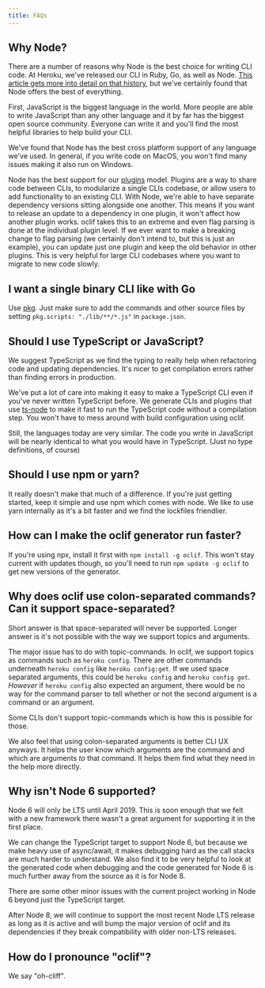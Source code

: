 ```yaml
---
title: FAQs
---
```


## Why Node?

There are a number of reasons why Node is the best choice for writing CLI code. At Heroku, we've released our CLI in Ruby, Go, as well as Node. [This article gets more into detail on that history](https://blog.heroku.com/evolution-of-heroku-cli-2008-2017), but we've certainly found that Node offers the best of everything.

First, JavaScript is the biggest language in the world. More people are able to write JavaScript than any other language and it by far has the biggest open source community. Everyone can write it and you'll find the most helpful libraries to help build your CLI.

We've found that Node has the best cross platform support of any language we've used. In general, if you write code on MacOS, you won't find many issues making it also run on Windows.

Node has the best support for our [plugins](plugins.md) model. Plugins are a way to share code between CLIs, to modularize a single CLIs codebase, or allow users to add functionality to an existing CLI. With Node, we're able to have separate dependency versions sitting alongside one another. This means if you want to release an update to a dependency in one plugin, it won't affect how another plugin works. oclif takes this to an extreme and even flag parsing is done at the individual plugin level. If we ever want to make a breaking change to flag parsing (we certainly don't intend to, but this is just an example), you can update just one plugin and keep the old behavior in other plugins. This is very helpful for large CLI codebases where you want to migrate to new code slowly.

## I want a single binary CLI like with Go

Use [pkg](https://github.com/zeit/pkg). Just make sure to add the commands and other source files by setting `pkg.scripts: "./lib/**/*.js"` in `package.json`.

## Should I use TypeScript or JavaScript?

We suggest TypeScript as we find the typing to really help when refactoring code and updating dependencies. It's nicer to get compilation errors rather than finding errors in production.

We've put a lot of care into making it easy to make a TypeScript CLI even if you've never written TypeScript before. We generate CLIs and plugins that use [ts-node](https://github.com/TypeStrong/ts-node) to make it fast to run the TypeScript code without a compilation step. You won't have to mess around with build configuration using oclif.

Still, the languages today are very similar. The code you write in JavaScript will be nearly identical to what you would have in TypeScript. (Just no type definitions, of course)

## Should I use npm or yarn?

It really doesn't make that much of a difference. If you're just getting started, keep it simple and use npm which comes with node. We like to use yarn internally as it's a bit faster and we find the lockfiles friendlier.

## How can I make the oclif generator run faster?

If you're using npx, install it first with `npm install -g oclif`. This won't stay current with updates though, so you'll need to run `npm update -g oclif` to get new versions of the generator.

## Why does oclif use colon-separated commands? Can it support space-separated?

Short answer is that space-separated will never be supported. Longer answer is it's not possible with the way we support topics and arguments.

The major issue has to do with topic-commands. In oclif, we support topics as commands such as `heroku config`. There are other commands underneath `heroku config` like `heroku config:get`. If we used space separated arguments, this could be `heroku config` and `heroku config get`. _However_ if `heroku config` also expected an argument, there would be no way for the command parser to tell whether or not the second argument is a command or an argument.

Some CLIs don't support topic-commands which is how this is possible for those.

We also feel that using colon-separated arguments is better CLI UX anyways. It helps the user know which arguments are the command and which are arguments *to* that command. It helps them find what they need in the help more directly.

## Why isn't Node 6 supported?

Node 6 will only be LTS until April 2019. This is soon enough that we felt with a new framework there wasn't a great argument for supporting it in the first place.

We can change the TypeScript target to support Node 6, but because we make heavy use of async/await, it makes debugging hard as the call stacks are much harder to understand. We also find it to be very helpful to look at the generated code when debugging and the code generated for Node 6 is much further away from the source as it is for Node 8.

There are some other minor issues with the current project working in Node 6 beyond just the TypeScript target.

After Node 8, we will continue to support the most recent Node LTS release as long as it is active and will bump the major version of oclif and its dependencies if they break compatibility with older non-LTS releases.

## How do I pronounce "oclif"?

We say "oh-cliff".
